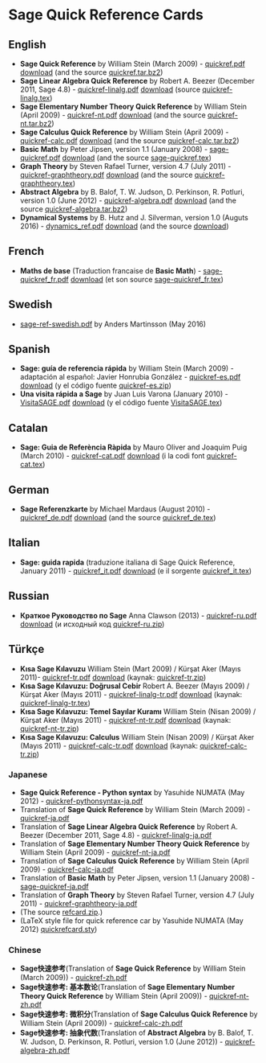 

# Sage Quick Reference Cards


## English

* **Sage Quick Reference** by William Stein (March 2009) - <a href="quickref/quickref.pdf">quickref.pdf</a> <a class="https" href="https://wiki.sagemath.org/quickref?action=AttachFile&amp;do=get&amp;target=quickref.pdf">download</a> (and the source <a href="quickref/quickref.tar.bz2">quickref.tar.bz2</a>) 
* **Sage Linear Algebra Quick Reference** by Robert A. Beezer (December 2011, Sage 4.8) - <a href="quickref/quickref-linalg.pdf">quickref-linalg.pdf</a> <a class="https" href="https://wiki.sagemath.org/quickref?action=AttachFile&amp;do=get&amp;target=quickref-linalg.pdf">download</a> (source <a class="https" href="https://wiki.sagemath.org/quickref?action=AttachFile&amp;do=get&amp;target=quickref-linalg.tex">quickref-linalg.tex</a>) 
* **Sage Elementary Number Theory Quick Reference** by William Stein (April 2009) - <a href="quickref/quickref-nt.pdf">quickref-nt.pdf</a> <a class="https" href="https://wiki.sagemath.org/quickref?action=AttachFile&amp;do=get&amp;target=quickref-nt.pdf">download</a> (and the source <a href="quickref/quickref-nt.tar.bz2">quickref-nt.tar.bz2</a>) 
* **Sage Calculus Quick Reference** by William Stein (April 2009) - <a href="quickref/quickref-calc.pdf">quickref-calc.pdf</a> <a class="https" href="https://wiki.sagemath.org/quickref?action=AttachFile&amp;do=get&amp;target=quickref-calc.pdf">download</a> (and the source <a href="quickref/quickref-calc.tar.bz2">quickref-calc.tar.bz2</a>) 
* **Basic Math** by Peter Jipsen, version 1.1 (January 2008) - <a href="quickref/sage-quickref.pdf">sage-quickref.pdf</a> <a class="https" href="https://wiki.sagemath.org/quickref?action=AttachFile&amp;do=get&amp;target=sage-quickref.pdf">download</a> (and the source <a href="quickref/sage-quickref.tex">sage-quickref.tex</a>) 
* **Graph Theory** by Steven Rafael Turner, version 4.7 (July 2011) - <a href="quickref/quickref-graphtheory.pdf">quickref-graphtheory.pdf</a> <a class="https" href="https://wiki.sagemath.org/quickref?action=AttachFile&amp;do=get&amp;target=quickref-graphtheory.pdf">download</a> (and the source <a href="quickref/quickref-graphtheory.tex">quickref-graphtheory.tex</a>) 
* **Abstract Algebra** by B. Balof, T. W. Judson, D. Perkinson, R. Potluri, version 1.0 (June 2012) - <a href="quickref/quickref-algebra.pdf">quickref-algebra.pdf</a> <a class="https" href="https://wiki.sagemath.org/quickref?action=AttachFile&amp;do=get&amp;target=quickref-algebra.pdf">download</a> (and the source <a href="quickref/quickref-algebra.tar.bz2">quickref-algebra.tar.bz2</a>) 
* **Dynamical Systems** by B. Hutz and J. Silverman, version 1.0 (Auguts 2016) - <a href="quickref/dynamics_ref.pdf">dynamics_ref.pdf</a> <a class="https" href="https://wiki.sagemath.org/quickref?action=AttachFile&amp;do=get&amp;target=dynamics_ref.pdf">download</a> (and the source <a class="https" href="https://wiki.sagemath.org/quickref?action=AttachFile&amp;do=get&amp;target=dynamics_ref.tex">download</a>) 

## French

* **Maths de base** (Traduction francaise de **Basic Math**) - <a href="quickref/sage-quickref_fr.pdf">sage-quickref_fr.pdf</a> <a class="https" href="https://wiki.sagemath.org/quickref?action=AttachFile&amp;do=get&amp;target=sage-quickref_fr.pdf">download</a> (et son source <a href="quickref/sage-quickref_fr.tex">sage-quickref_fr.tex</a>) 

## Swedish

* <a href="quickref/sage-ref-swedish.pdf">sage-ref-swedish.pdf</a> by Anders Martinsson (May 2016) 

## Spanish

* **Sage: guía de referencia rápida** by William Stein (March 2009) - adaptación al español: Javier Honrubia González - <a href="quickref/quickref-es.pdf">quickref-es.pdf</a> <a class="https" href="https://wiki.sagemath.org/quickref?action=AttachFile&amp;do=get&amp;target=quickref-es.pdf">download</a> (y el código fuente <a href="quickref/quickref-es.zip">quickref-es.zip</a>) 
* **Una visita rápida a Sage** by Juan Luis Varona (January 2010) - <a href="quickref/VisitaSAGE.pdf">VisitaSAGE.pdf</a> <a class="https" href="https://wiki.sagemath.org/quickref?action=AttachFile&amp;do=get&amp;target=VisitaSAGE.pdf">download</a> (y el código fuente <a href="quickref/VisitaSAGE.tex">VisitaSAGE.tex</a>) 

## Catalan

* **Sage: Guia de Referència Ràpida** by Mauro Oliver and Joaquim Puig (March 2010) - <a href="quickref/quickref-cat.pdf">quickref-cat.pdf</a> <a class="https" href="https://wiki.sagemath.org/quickref?action=AttachFile&amp;do=get&amp;target=quickref-cat.pdf">download</a> (i la codi font <a href="quickref/quickref-cat.tex">quickref-cat.tex</a>) 

## German

* **Sage Referenzkarte** by Michael Mardaus (August 2010) - <a href="quickref/quickref_de.pdf">quickref_de.pdf</a> <a class="https" href="https://wiki.sagemath.org/quickref?action=AttachFile&amp;do=get&amp;target=quickref_de.pdf">download</a> (and the source <a href="quickref/quickref_de.tex">quickref_de.tex</a>) 

## Italian

* **Sage: guida rapida** (traduzione italiana di Sage Quick Reference, January 2011) - <a href="quickref/quickref_it.pdf">quickref_it.pdf</a> <a class="https" href="https://wiki.sagemath.org/quickref?action=AttachFile&amp;do=get&amp;target=quickref_it.pdf">download</a> (e il sorgente <a href="quickref/quickref_it.tex">quickref_it.tex</a>) 

## Russian

* **Краткое Руководство по Sage**  Anna Clawson (2013) - <a href="quickref/quickref-ru.pdf">quickref-ru.pdf</a> <a class="https" href="https://wiki.sagemath.org/quickref?action=AttachFile&amp;do=get&amp;target=quickref-ru.pdf">download</a> (и исходный код <a href="quickref/quickref-ru.zip">quickref-ru.zip</a>) 

## Türkçe

* **Kısa Sage Kılavuzu**  William Stein (Mart 2009) / Kürşat Aker (Mayıs 2011)- <a href="quickref/quickref-tr.pdf">quickref-tr.pdf</a> <a class="https" href="https://wiki.sagemath.org/quickref?action=AttachFile&amp;do=get&amp;target=quickref-tr.pdf">download</a> (kaynak: <a href="quickref/quickref-tr.zip">quickref-tr.zip</a>) 
* **Kısa Sage Kılavuzu: Doğrusal Cebir‎**  Robert A. Beezer (Mayıs 2009) / Kürşat Aker (Mayıs 2011) - <a href="quickref/quickref-linalg-tr.pdf">quickref-linalg-tr.pdf</a> <a class="https" href="https://wiki.sagemath.org/quickref?action=AttachFile&amp;do=get&amp;target=quickref-linalg-tr.pdf">download</a> (kaynak: <a href="quickref/quickref-linalg-tr.tex">quickref-linalg-tr.tex</a>) 
* **Kısa Sage Kılavuzu: Temel Sayılar Kuramı** William Stein (Nisan 2009) / Kürşat Aker (Mayıs 2011) - <a href="quickref/quickref-nt-tr.pdf">quickref-nt-tr.pdf</a> <a class="https" href="https://wiki.sagemath.org/quickref?action=AttachFile&amp;do=get&amp;target=quickref-nt-tr.pdf">download</a> (kaynak: <a href="quickref/quickref-nt-tr.zip">quickref-nt-tr.zip</a>) 
* **Kısa Sage Kılavuzu: Calculus** William Stein (Nisan 2009) / Kürşat Aker (Mayıs 2011) - <a href="quickref/quickref-calc-tr.pdf">quickref-calc-tr.pdf</a> <a class="https" href="https://wiki.sagemath.org/quickref?action=AttachFile&amp;do=get&amp;target=quickref-calc-tr.pdf">download</a> (kaynak: <a href="quickref/quickref-calc-tr.zip">quickref-calc-tr.zip</a>) 

### Japanese

* **Sage Quick Reference - Python syntax** by Yasuhide NUMATA (May 2012) - <a href="quickref/quickref-pythonsyntax-ja.pdf">quickref-pythonsyntax-ja.pdf</a> 
* Translation of **Sage Quick Reference** by William Stein (March 2009) - <a href="quickref/quickref-ja.pdf">quickref-ja.pdf</a> 
* Translation of **Sage Linear Algebra Quick Reference** by Robert A. Beezer (December 2011, Sage 4.8) - <a href="quickref/quickref-linalg-ja.pdf">quickref-linalg-ja.pdf</a> 
* Translation of **Sage Elementary Number Theory Quick Reference** by William Stein (April 2009) - <a href="quickref/quickref-nt-ja.pdf">quickref-nt-ja.pdf</a> 
* Translation of **Sage Calculus Quick Reference** by William Stein (April 2009) - <a href="quickref/quickref-calc-ja.pdf">quickref-calc-ja.pdf</a> 
* Translation of **Basic Math** by Peter Jipsen, version 1.1 (January 2008) - <a href="quickref/sage-quickref-ja.pdf">sage-quickref-ja.pdf</a> 
* Translation of **Graph Theory** by Steven Rafael Turner, version 4.7 (July 2011) - <a href="quickref/quickref-graphtheory-ja.pdf">quickref-graphtheory-ja.pdf</a> 
* (The source <a href="quickref/refcard.zip">refcard.zip</a>.) 
* (LaTeX style file for quick reference car by Yasuhide NUMATA (May 2012) <a href="quickref/quickrefcard.sty">quickrefcard.sty</a>) 

### Chinese

* **Sage快速参考**(Translation of **Sage Quick Reference** by William Stein (March 2009)) - <a href="quickref/quickref-zh.pdf">quickref-zh.pdf</a> 
* **Sage快速参考: 基本数论**(Translation of **Sage Elementary Number Theory Quick Reference** by William Stein (April 2009)) - <a href="quickref/quickref-nt-zh.pdf">quickref-nt-zh.pdf</a> 
* **Sage快速参考: 微积分**(Translation of **Sage Calculus Quick Reference** by William Stein (April 2009)) - <a href="quickref/quickref-calc-zh.pdf">quickref-calc-zh.pdf</a> 
* **Sage快速参考: 抽象代数**(Translation of **Abstract Algebra** by B. Balof, T. W. Judson, D. Perkinson, R. Potluri, version 1.0 (June 2012)) - <a href="quickref/quickref-algebra-zh.pdf">quickref-algebra-zh.pdf</a> 